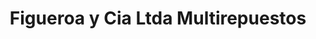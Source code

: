 ---
title: "Figueroa y Cia Ltda Multirepuestos"
url: /guatemala/figueroa-y-cia-ltda-multirepuestos/
shop: Autoteile
---